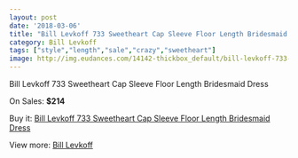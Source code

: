 ```yaml
---
layout: post
date: '2018-03-06'
title: "Bill Levkoff 733 Sweetheart Cap Sleeve Floor Length Bridesmaid Dress"
category: Bill Levkoff
tags: ["style","length","sale","crazy","sweetheart"]
image: http://img.eudances.com/14142-thickbox_default/bill-levkoff-733-sweetheart-cap-sleeve-floor-length-bridesmaid-dress.jpg
---
```

Bill Levkoff 733 Sweetheart Cap Sleeve Floor Length Bridesmaid Dress

On Sales: **$214**
<a href="https://www.eudances.com/en/bill-levkoff/4244-bill-levkoff-733-sweetheart-cap-sleeve-floor-length-bridesmaid-dress.html"><amp-img layout="responsive" width="600" height="600" src="//img.eudances.com/14142-thickbox_default/bill-levkoff-733-sweetheart-cap-sleeve-floor-length-bridesmaid-dress.jpg" alt="Bill Levkoff 733 Sweetheart Cap Sleeve Floor Length Bridesmaid Dress 0" /></a>
<a href="https://www.eudances.com/en/bill-levkoff/4244-bill-levkoff-733-sweetheart-cap-sleeve-floor-length-bridesmaid-dress.html"><amp-img layout="responsive" width="600" height="600" src="//img.eudances.com/14145-thickbox_default/bill-levkoff-733-sweetheart-cap-sleeve-floor-length-bridesmaid-dress.jpg" alt="Bill Levkoff 733 Sweetheart Cap Sleeve Floor Length Bridesmaid Dress 1" /></a>
<a href="https://www.eudances.com/en/bill-levkoff/4244-bill-levkoff-733-sweetheart-cap-sleeve-floor-length-bridesmaid-dress.html"><amp-img layout="responsive" width="600" height="600" src="//img.eudances.com/14144-thickbox_default/bill-levkoff-733-sweetheart-cap-sleeve-floor-length-bridesmaid-dress.jpg" alt="Bill Levkoff 733 Sweetheart Cap Sleeve Floor Length Bridesmaid Dress 2" /></a>
<a href="https://www.eudances.com/en/bill-levkoff/4244-bill-levkoff-733-sweetheart-cap-sleeve-floor-length-bridesmaid-dress.html"><amp-img layout="responsive" width="600" height="600" src="//img.eudances.com/14143-thickbox_default/bill-levkoff-733-sweetheart-cap-sleeve-floor-length-bridesmaid-dress.jpg" alt="Bill Levkoff 733 Sweetheart Cap Sleeve Floor Length Bridesmaid Dress 3" /></a>

Buy it: [Bill Levkoff 733 Sweetheart Cap Sleeve Floor Length Bridesmaid Dress](https://www.eudances.com/en/bill-levkoff/4244-bill-levkoff-733-sweetheart-cap-sleeve-floor-length-bridesmaid-dress.html "Bill Levkoff 733 Sweetheart Cap Sleeve Floor Length Bridesmaid Dress")

View more: [Bill Levkoff](https://www.eudances.com/en/57-bill-levkoff "Bill Levkoff")